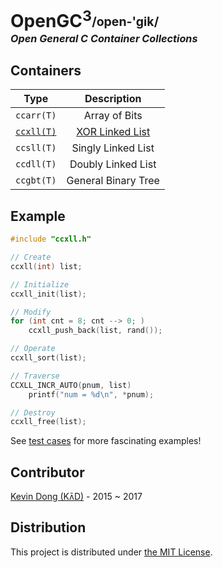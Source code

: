 # OpenGC<sup>3</sup><sub><sup>/open-'gik/</sup></sub></br><i><sup><sub><sup>Open General C Container Collections</sup></sub></sup></i>

## Containers

|  Type                            |  Description                          |
|----------------------------------|:-------------------------------------:|
|  `ccarr(T)`                      |  Array of Bits                        |
| [`ccxll(T)`](doc/ccxll-call.pdf) | [XOR Linked List](doc/ccxll-list.pdf) |
|  `ccsll(T)`                      |  Singly Linked List                   |
|  `ccdll(T)`                      |  Doubly Linked List                   |
|  `ccgbt(T)`                      |  General Binary Tree                  |

## Example

```c
#include "ccxll.h"

// Create
ccxll(int) list;

// Initialize
ccxll_init(list);

// Modify
for (int cnt = 8; cnt --> 0; )
    ccxll_push_back(list, rand());

// Operate
ccxll_sort(list);

// Traverse
CCXLL_INCR_AUTO(pnum, list)
    printf("num = %d\n", *pnum);

// Destroy
ccxll_free(list);
```

See [test cases](test) for more fascinating examples!

## Contributor

[Kevin Dong (Kʌ̄D)](mailto:kevin.dong.nai.jia@gmail.com) - 2015 ~ 2017

## Distribution

This project is distributed under [the MIT License](LICENSE).



